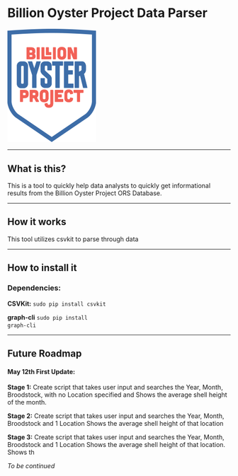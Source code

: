 # Billion Oyster Project Data Parser

<img src="BillionDollarOyster.png" width="200">

___
<h2>What is this?</h2>

This is a tool to quickly help data analysts to quickly get informational results
from the Billion Oyster Project ORS Database.
___
<h2>How it works</h2>

This tool utilizes csvkit to parse through data 
___

<h2>How to install it</h2>

<div>
	<h3>Dependencies:</h3>
</div>

**CSVKit:** <code>sudo pip install csvkit</code>


**graph-cli** <code>sudo pip install graph-cli</code>

___

<h2>Future Roadmap</h2>

<h4>May 12th First Update:</h4>

**Stage 1:** Create script that takes user input and searches the Year, Month, Broodstock, with no Location specified and Shows the average shell height of the month.

**Stage 2:** Create script that takes user input and searches the Year, Month, Broodstock and 1 Location Shows the average shell height of that location

**Stage 3:** Create script that takes user input and searches the Year, Month, Broodstock and 1 Location Shows the average shell height of that location. Shows th

*To be continued*
